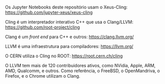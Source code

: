 Os Jupyter Notebooks deste repositório usam o Xeus-Cling: https://github.com/jupyter-xeus/xeus-cling

Cling é um interpretador interativo C++ que usa o Clang/LLVM: https://github.com/root-project/cling

Clang é um *front end* para C++ e outros: https://clang.llvm.org/

LLVM é uma infraestrutura para compiladores: https://llvm.org/

O CERN utiliza o Cling no ROOT: https://root.cern.ch/cling

O LLVM tem mais de 120 contribuidores ativos, como NVidia, Apple, ARM, AMD, Qualcomm, e outros. Como referência, o FreeBSD, o OpenMandriva, o Firefox, e o Chrome utilizam o Clang.
